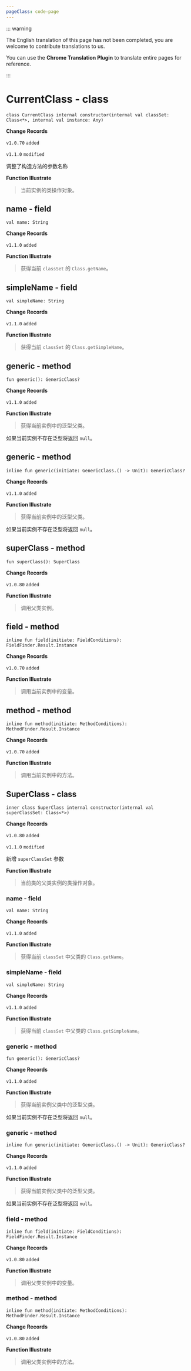 ```yaml
---
pageClass: code-page
---
```


::: warning

The English translation of this page has not been completed, you are welcome to contribute translations to us.

You can use the **Chrome Translation Plugin** to translate entire pages for reference.

:::

# CurrentClass <span class="symbol">- class</span>

```kotlin:no-line-numbers
class CurrentClass internal constructor(internal val classSet: Class<*>, internal val instance: Any)
```

**Change Records**

`v1.0.70` `added`

`v1.1.0` `modified`

调整了构造方法的参数名称

**Function Illustrate**

> 当前实例的类操作对象。

## name <span class="symbol">- field</span>

```kotlin:no-line-numbers
val name: String
```

**Change Records**

`v1.1.0` `added`

**Function Illustrate**

> 获得当前 `classSet` 的 `Class.getName`。

## simpleName <span class="symbol">- field</span>

```kotlin:no-line-numbers
val simpleName: String
```

**Change Records**

`v1.1.0` `added`

**Function Illustrate**

> 获得当前 `classSet` 的 `Class.getSimpleName`。

## generic <span class="symbol">- method</span>

```kotlin:no-line-numbers
fun generic(): GenericClass?
```

**Change Records**

`v1.1.0` `added`

**Function Illustrate**

> 获得当前实例中的泛型父类。

如果当前实例不存在泛型将返回 `null`。

## generic <span class="symbol">- method</span>

```kotlin:no-line-numbers
inline fun generic(initiate: GenericClass.() -> Unit): GenericClass?
```

**Change Records**

`v1.1.0` `added`

**Function Illustrate**

> 获得当前实例中的泛型父类。

如果当前实例不存在泛型将返回 `null`。

## superClass <span class="symbol">- method</span>

```kotlin:no-line-numbers
fun superClass(): SuperClass
```

**Change Records**

`v1.0.80` `added`

**Function Illustrate**

> 调用父类实例。

## field <span class="symbol">- method</span>

```kotlin:no-line-numbers
inline fun field(initiate: FieldConditions): FieldFinder.Result.Instance
```

**Change Records**

`v1.0.70` `added`

**Function Illustrate**

> 调用当前实例中的变量。

## method <span class="symbol">- method</span>

```kotlin:no-line-numbers
inline fun method(initiate: MethodConditions): MethodFinder.Result.Instance
```

**Change Records**

`v1.0.70` `added`

**Function Illustrate**

> 调用当前实例中的方法。

## SuperClass <span class="symbol">- class</span>

```kotlin:no-line-numbers
inner class SuperClass internal constructor(internal val superClassSet: Class<*>)
```

**Change Records**

`v1.0.80` `added`

`v1.1.0` `modified`

新增 `superClassSet` 参数

**Function Illustrate**

> 当前类的父类实例的类操作对象。

### name <span class="symbol">- field</span>

```kotlin:no-line-numbers
val name: String
```

**Change Records**

`v1.1.0` `added`

**Function Illustrate**

> 获得当前 `classSet` 中父类的 `Class.getName`。

### simpleName <span class="symbol">- field</span>

```kotlin:no-line-numbers
val simpleName: String
```

**Change Records**

`v1.1.0` `added`

**Function Illustrate**

> 获得当前 `classSet` 中父类的 `Class.getSimpleName`。

### generic <span class="symbol">- method</span>

```kotlin:no-line-numbers
fun generic(): GenericClass?
```

**Change Records**

`v1.1.0` `added`

**Function Illustrate**

> 获得当前实例父类中的泛型父类。

如果当前实例不存在泛型将返回 `null`。

### generic <span class="symbol">- method</span>

```kotlin:no-line-numbers
inline fun generic(initiate: GenericClass.() -> Unit): GenericClass?
```

**Change Records**

`v1.1.0` `added`

**Function Illustrate**

> 获得当前实例父类中的泛型父类。

如果当前实例不存在泛型将返回 `null`。

### field <span class="symbol">- method</span>

```kotlin:no-line-numbers
inline fun field(initiate: FieldConditions): FieldFinder.Result.Instance
```

**Change Records**

`v1.0.80` `added`

**Function Illustrate**

> 调用父类实例中的变量。

### method <span class="symbol">- method</span>

```kotlin:no-line-numbers
inline fun method(initiate: MethodConditions): MethodFinder.Result.Instance
```

**Change Records**

`v1.0.80` `added`

**Function Illustrate**

> 调用父类实例中的方法。